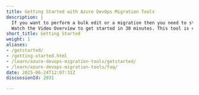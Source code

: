 ```yaml
---
title: Getting Started with Azure DevOps Migration Tools
description: |
  If you want to perform a bulk edit or a migration then you need to start here. This tool has been tested on updating from 100 to 250,000 work items by its users.
  Watch the Video Overview to get started in 30 minutes. This tool is complicated and it's not always easy to discover what you need to do.
short_title: Getting Started
weight: 1
aliases:
- /getstarted/
- /getting-started.html
- /learn/azure-devops-migration-tools/getstarted/
- /learn/azure-devops-migration-tools/faq/
date: 2025-06-24T12:07:31Z
discussionId: 2831

---
```


